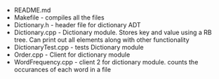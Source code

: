- README.md 
- Makefile - compiles all the files
- Dictionary.h - header file for dictionary ADT
- Dictionary.cpp - Dictionary module. Stores key and value using a RB tree. Can print out all elements along with other functionality
- DictionaryTest.cpp - tests Dictionary module
- Order.cpp - Client for dictionary module
- WordFrequency.cpp - client 2 for dictionary module. counts the occurances of each word in a file
